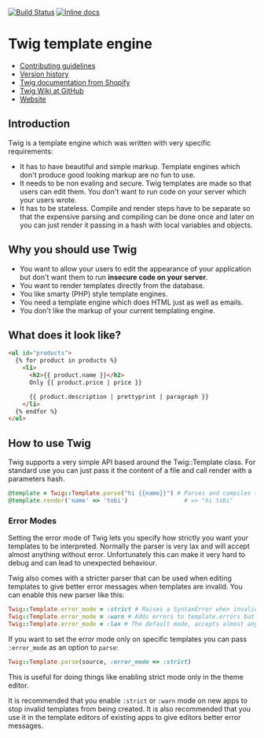 [![Build Status](https://api.travis-ci.org/Shopify/twig.svg?branch=master)](http://travis-ci.org/Shopify/twig)
[![Inline docs](http://inch-ci.org/github/Shopify/twig.svg?branch=master)](http://inch-ci.org/github/Shopify/twig)

# Twig template engine

* [Contributing guidelines](CONTRIBUTING.md)
* [Version history](History.md)
* [Twig documentation from Shopify](http://docs.shopify.com/themes/twig-basics)
* [Twig Wiki at GitHub](https://github.com/Shopify/twig/wiki)
* [Website](http://twigmarkup.org/)

## Introduction

Twig is a template engine which was written with very specific requirements:

* It has to have beautiful and simple markup. Template engines which don't produce good looking markup are no fun to use.
* It needs to be non evaling and secure. Twig templates are made so that users can edit them. You don't want to run code on your server which your users wrote.
* It has to be stateless. Compile and render steps have to be separate so that the expensive parsing and compiling can be done once and later on you can just render it passing in a hash with local variables and objects.

## Why you should use Twig

* You want to allow your users to edit the appearance of your application but don't want them to run **insecure code on your server**.
* You want to render templates directly from the database.
* You like smarty (PHP) style template engines.
* You need a template engine which does HTML just as well as emails.
* You don't like the markup of your current templating engine.

## What does it look like?

```html
<ul id="products">
  {% for product in products %}
    <li>
      <h2>{{ product.name }}</h2>
      Only {{ product.price | price }}

      {{ product.description | prettyprint | paragraph }}
    </li>
  {% endfor %}
</ul>
```

## How to use Twig

Twig supports a very simple API based around the Twig::Template class.
For standard use you can just pass it the content of a file and call render with a parameters hash.

```ruby
@template = Twig::Template.parse("hi {{name}}") # Parses and compiles the template
@template.render('name' => 'tobi')                # => "hi tobi"
```

### Error Modes

Setting the error mode of Twig lets you specify how strictly you want your templates to be interpreted.
Normally the parser is very lax and will accept almost anything without error. Unfortunately this can make
it very hard to debug and can lead to unexpected behaviour. 

Twig also comes with a stricter parser that can be used when editing templates to give better error messages
when templates are invalid. You can enable this new parser like this:

```ruby
Twig::Template.error_mode = :strict # Raises a SyntaxError when invalid syntax is used
Twig::Template.error_mode = :warn # Adds errors to template.errors but continues as normal
Twig::Template.error_mode = :lax # The default mode, accepts almost anything.
```

If you want to set the error mode only on specific templates you can pass `:error_mode` as an option to `parse`:
```ruby
Twig::Template.parse(source, :error_mode => :strict)
```
This is useful for doing things like enabling strict mode only in the theme editor.

It is recommended that you enable `:strict` or `:warn` mode on new apps to stop invalid templates from being created.
It is also recommended that you use it in the template editors of existing apps to give editors better error messages.

